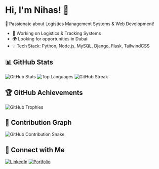 # Hi, I'm Nihas! 👋
🚀 Passionate about Logistics Management Systems & Web Development!

- 🔭 Working on Logistics & Tracking Systems
- 🌍 Looking for opportunities in Dubai
- 💡 Tech Stack: Python, Node.js, MySQL, Django, Flask, TailwindCSS

## 📊 GitHub Stats
![GitHub Stats](https://github-readme-stats.vercel.app/api?username=NihasCM&show_icons=true&theme=tokyonight)
![Top Languages](https://github-readme-stats.vercel.app/api/top-langs/?username=NihasCM&layout=compact&theme=tokyonight)
![GitHub Streak](https://streak-stats.demolab.com/?user=NihasCM&theme=react)

## 🏆 GitHub Achievements
![GitHub Trophies](https://github-profile-trophy.vercel.app/?username=NihasCM&theme=algolia)

## 🐍 Contribution Graph
![GitHub Contribution Snake](https://github.com/NihasCM/NihasCM/blob/output/github-contribution-grid-snake.svg)

## 🔗 Connect with Me
[![LinkedIn](https://img.shields.io/badge/LinkedIn-NihasCM-blue?style=flat-square&logo=linkedin)](https://www.linkedin.com/in/NihasCM/)
[![Portfolio](https://img.shields.io/badge/Portfolio-Website-brightgreen?style=flat-square&logo=google-chrome)](https://nihascm.dev)
